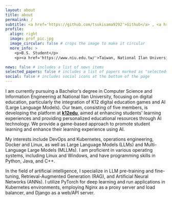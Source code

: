 ```yaml
---
layout: about
title: about
permalink: /
subtitle: <a href='https://github.com/tsukisama9292'>Github</a> , <a href='https://www.linkedin.com/in/xuan-you-lin-tsukisama9292/'>Linkedin</a>  , <a href='https://www.youtube.com/@Tsukisama9292'>Youtube</a>
profile:
  align: right
  image: prof_pic.jpg
  image_circular: false # crops the image to make it circular
  more_info: >
    <p>B.S. Student</p>
    <p><a href='https://www.niu.edu.tw/'>Taiwan, National Ilan University</a></p>

news: false # includes a list of news items
selected_papers: false # includes a list of papers marked as "selected={true}"
social: false # includes social icons at the bottom of the page
---
```


I am currently pursuing a Bachelor’s degree in Computer Science and Information Engineering at National Ilan University, focusing on digital education, particularly the integration of K12 digital education games and AI (Large Language Models). Our team, consisting of five members, is developing the platform at **[k12edu](https://k12edu.us.kg)**, aimed at enhancing students' learning experiences and providing personalized educational resources through AI technology. We provide a game-based approach to promote student learning and enhance their learning experience using AI.  

My interests include DevOps and Kubernetes, operations engineering, Docker and Linux, as well as Large Language Models (LLMs) and Multi-Language Large Models (MLLMs). I am proficient in various operating systems, including Linux and Windows, and have programming skills in Python, Java, and C++.  

In the field of artificial intelligence, I specialize in LLM pre-training and fine-tuning, Retrieval-Augmented Generation (RAG), and Artificial Neural Networks (ANNs). I utilize PyTorch for deep learning and run applications in Kubernetes environments, employing Nginx as a proxy server and load balancer, and Django as a web/API server.
